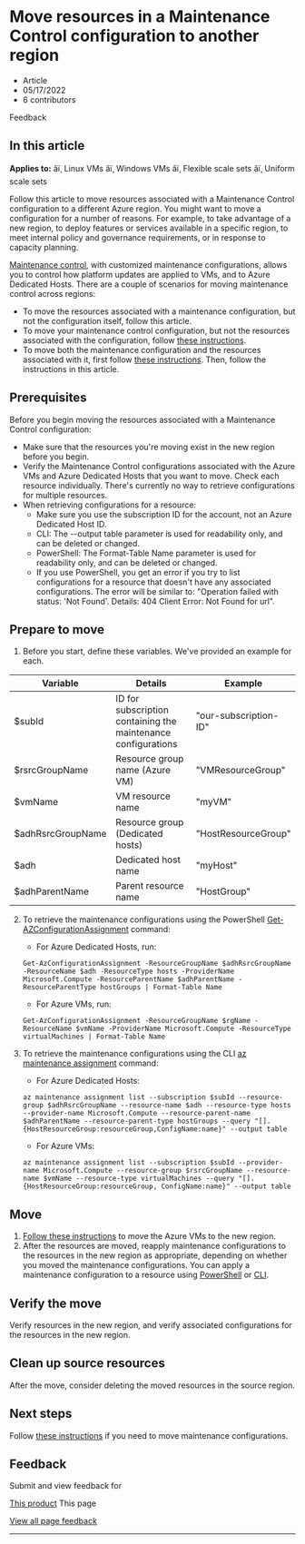# Move resources in a Maintenance Control configuration to another region

* Article
* 05/17/2022
* 6 contributors

Feedback

## In this article

**Applies to:** âï¸ Linux VMs âï¸ Windows VMs âï¸ Flexible scale sets âï¸ Uniform scale sets

Follow this article to move resources associated with a Maintenance Control configuration to a different Azure region. You might want to move a configuration for a number of reasons. For example, to take advantage of a new region, to deploy features or services available in a specific region, to meet internal policy and governance requirements, or in response to capacity planning.

[Maintenance control](maintenance-configurations), with customized maintenance configurations, allows you to control how platform updates are applied to VMs, and to Azure Dedicated Hosts. There are a couple of scenarios for moving maintenance control across regions:

* To move the resources associated with a maintenance configuration, but not the configuration itself, follow this article.
* To move your maintenance control configuration, but not the resources associated with the configuration, follow [these instructions](move-region-maintenance-configuration).
* To move both the maintenance configuration and the resources associated with it, first follow [these instructions](move-region-maintenance-configuration). Then, follow the instructions in this article.

## Prerequisites

Before you begin moving the resources associated with a Maintenance Control configuration:

* Make sure that the resources you're moving exist in the new region before you begin.
* Verify the Maintenance Control configurations associated with the Azure VMs and Azure Dedicated Hosts that you want to move. Check each resource individually. There's currently no way to retrieve configurations for multiple resources.
* When retrieving configurations for a resource:
	+ Make sure you use the subscription ID for the account, not an Azure Dedicated Host ID.
	+ CLI: The --output table parameter is used for readability only, and can be deleted or changed.
	+ PowerShell: The Format-Table Name parameter is used for readability only, and can be deleted or changed.
	+ If you use PowerShell, you get an error if you try to list configurations for a resource that doesn't have any associated configurations. The error will be similar to: "Operation failed with status: 'Not Found'. Details: 404 Client Error: Not Found for url".

## Prepare to move

1. Before you start, define these variables. We've provided an example for each.

| **Variable** | **Details** | **Example** |
| --- | --- | --- |
| $subId | ID for subscription containing the maintenance configurations | "our-subscription-ID" |
| $rsrcGroupName | Resource group name (Azure VM) | "VMResourceGroup" |
| $vmName | VM resource name | "myVM" |
| $adhRsrcGroupName | Resource group (Dedicated hosts) | "HostResourceGroup" |
| $adh | Dedicated host name | "myHost" |
| $adhParentName | Parent resource name | "HostGroup" |
2. To retrieve the maintenance configurations using the PowerShell [Get-AZConfigurationAssignment](/en-us/powershell/module/az.maintenance/get-azconfigurationassignment) command:

	* For Azure Dedicated Hosts, run:

	```
	Get-AzConfigurationAssignment -ResourceGroupName $adhRsrcGroupName -ResourceName $adh -ResourceType hosts -ProviderName Microsoft.Compute -ResourceParentName $adhParentName -ResourceParentType hostGroups | Format-Table Name

	```
	* For Azure VMs, run:

	```
	Get-AzConfigurationAssignment -ResourceGroupName $rgName -ResourceName $vmName -ProviderName Microsoft.Compute -ResourceType virtualMachines | Format-Table Name

	```
3. To retrieve the maintenance configurations using the CLI [az maintenance assignment](/en-us/cli/azure/maintenance/assignment) command:

	* For Azure Dedicated Hosts:

	```
	az maintenance assignment list --subscription $subId --resource-group $adhRsrcGroupName --resource-name $adh --resource-type hosts --provider-name Microsoft.Compute --resource-parent-name $adhParentName --resource-parent-type hostGroups --query "[].{HostResourceGroup:resourceGroup,ConfigName:name}" --output table

	```
	* For Azure VMs:

	```
	az maintenance assignment list --subscription $subId --provider-name Microsoft.Compute --resource-group $rsrcGroupName --resource-name $vmName --resource-type virtualMachines --query "[].{HostResourceGroup:resourceGroup, ConfigName:name}" --output table

	```

## Move

1. [Follow these instructions](../site-recovery/azure-to-azure-tutorial-migrate?toc=/azure/virtual-machines/windows/toc.json&bc=/azure/virtual-machines/windows/breadcrumb/toc.json) to move the Azure VMs to the new region.
2. After the resources are moved, reapply maintenance configurations to the resources in the new region as appropriate, depending on whether you moved the maintenance configurations. You can apply a maintenance configuration to a resource using [PowerShell](maintenance-configurations-powershell) or [CLI](maintenance-configurations-cli).

## Verify the move

Verify resources in the new region, and verify associated configurations for the resources in the new region.

## Clean up source resources

After the move, consider deleting the moved resources in the source region.

## Next steps

Follow [these instructions](move-region-maintenance-configuration) if you need to move maintenance configurations.

## Feedback

Submit and view feedback for

[This product](https://feedback.azure.com/d365community/forum/ec2f1827-be25-ec11-b6e6-000d3a4f0f1c)
This page

[View all page feedback](https://github.com/MicrosoftDocs/azure-docs/issues)

---
